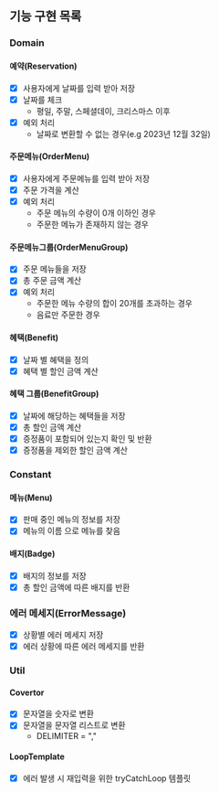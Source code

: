 ## 기능 구현 목록

### Domain

#### 예약(Reservation)

- [X] 사용자에게 날짜를 입력 받아 저장
- [X] 날짜를 체크
    - 평일, 주말, 스페셜데이, 크리스마스 이후
- [X] 예외 처리
    - 날짜로 변환할 수 없는 경우(e.g 2023년 12월 32일)

#### 주문메뉴(OrderMenu)

- [X] 사용자에게 주문메뉴를 입력 받아 저장
- [X] 주문 가격을 계산
- [X] 예외 처리
    - 주문 메뉴의 수량이 0개 이하인 경우
    - 주문한 메뉴가 존재하지 않는 경우

#### 주문메뉴그룹(OrderMenuGroup)

- [X] 주문 메뉴들을 저장
- [X] 총 주문 금액 계산
- [X] 예외 처리
    - 주문한 메뉴 수량의 합이 20개를 초과하는 경우
    - 음료만 주문한 경우

#### 혜택(Benefit)

- [X] 날짜 별 혜택을 정의
- [X] 혜택 별 할인 금액 계산

#### 혜택 그룹(BenefitGroup)

- [X] 날짜에 해당하는 혜택들을 저장
- [X] 총 할인 금액 계산
- [X] 증정품이 포함되어 있는지 확인 및 반환
- [X] 증정품을 제외한 할인 금액 계산

### Constant

#### 메뉴(Menu)

- [X] 판매 중인 메뉴의 정보를 저장
- [X] 메뉴의 이름 으로 메뉴를 찾음

#### 배지(Badge)

- [X] 배지의 정보를 저장
- [X] 총 할인 금액에 따른 배지를 반환

### 에러 메세지(ErrorMessage)

- [X] 상황별 에러 메세지 저장
- [X] 에러 상황에 따른 에러 메세지를 반환

### Util

#### Covertor

- [X] 문자열을 숫자로 변환
- [X] 문자열을 문자열 리스트로 변환
    - DELIMITER = ","

#### LoopTemplate

- [X] 에러 발생 시 재입력을 위한 tryCatchLoop 템플릿 